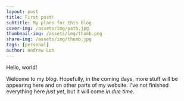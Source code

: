 ```yaml
---
layout: post
title: First post! 
subtitle: My plans for this blog
cover-img: /assets/img/path.jpg
thumbnail-img: /assets/img/thumb.png
share-img: /assets/img/thumb.jpg
tags: [personal]
author: Andrew Loh
---
```

Hello, world! 

Welcome to my *blog*. Hopefully, in the coming days, more stuff will be appearing here and on other parts of my website. I've not finished everything here *just yet*, but it will come *in due time*. 